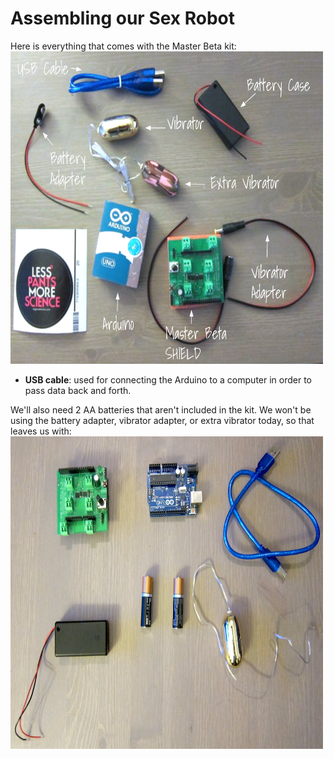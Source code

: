 # Assembling our Sex Robot
Here is everything that comes with the Master Beta kit:<br>
<img src="everything.png" width=500 height=500><br><ul><li><b>USB cable</b>: used for connecting the Arduino to a computer in order to pass data back and forth.</li></ul>


We'll also need 2 AA batteries that aren't included in the kit. We won't be using the battery adapter, vibrator adapter, or extra vibrator today, so that leaves us with:<br>
<img src="step1.png" width=500 height=500>